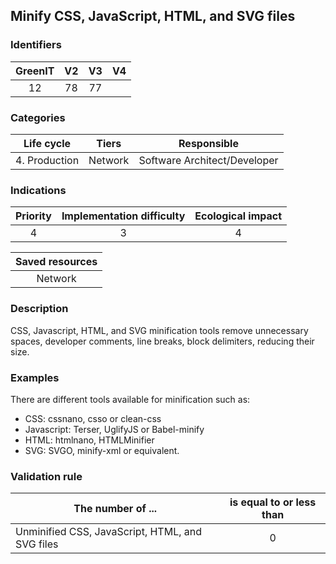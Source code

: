 ## Minify CSS, JavaScript, HTML, and SVG files

### Identifiers

| GreenIT | V2  | V3  |  V4  |
|:-------:|:---:|:---:|:----:|
|   12    | 78  |  77 |      |

### Categories

|  Life cycle   |  Tiers  |         Responsible          |
|:-------------:|:-------:|:----------------------------:|
| 4. Production | Network | Software Architect/Developer |

### Indications

| Priority | Implementation difficulty | Ecological impact |
|:--------:|:-------------------------:|:-----------------:|
|    4     |             3             |         4         |

|                      Saved resources                      |
|:---------------------------------------------------------:|
|                          Network                          |

### Description

CSS, Javascript, HTML, and SVG minification tools remove unnecessary spaces, developer comments, line breaks, block delimiters, reducing their size.

### Examples

There are different tools available for minification such as:

- CSS: cssnano, csso or clean-css 
- Javascript: Terser, UglifyJS or Babel-minify 
- HTML: htmlnano, HTMLMinifier
- SVG: SVGO, minify-xml or equivalent.

### Validation rule

| The number of ...                               | is equal to or less than |  
|-------------------------------------------------|:------------------------:|
| Unminified CSS, JavaScript, HTML, and SVG files |            0             |
